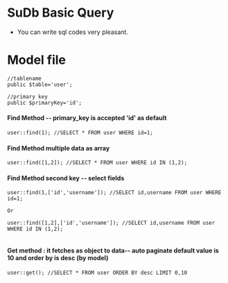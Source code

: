 # SuDb Basic Query
* You can write sql codes very pleasant.


# Model file

```
//tablename
public $table='user';

//primary key
public $primaryKey='id';

```

#### Find Method -- primary_key is accepted 'id' as default

```
user::find(1); //SELECT * FROM user WHERE id=1;

```

#### Find Method multiple data as array

```
user::find([1,2]); //SELECT * FROM user WHERE id IN (1,2);

```

#### Find Method second key -- select fields

```
user::find(1,['id','username']); //SELECT id,username FROM user WHERE id=1;

Or

user::find([1,2],['id','username']); //SELECT id,username FROM user WHERE id IN (1,2);


```

#### Get method : it fetches as object to data-- auto paginate default value is 10 and order by is desc (by model)

```
user::get(); //SELECT * FROM user ORDER BY desc LIMIT 0,10

```


